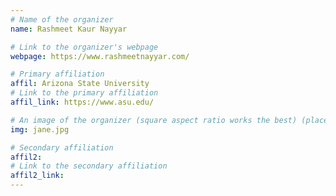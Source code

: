 ```yaml
---
# Name of the organizer
name: Rashmeet Kaur Nayyar

# Link to the organizer's webpage
webpage: https://www.rashmeetnayyar.com/

# Primary affiliation
affil: Arizona State University
# Link to the primary affiliation
affil_link: https://www.asu.edu/

# An image of the organizer (square aspect ratio works the best) (place in the `assets/img/organizers` directory)
img: jane.jpg

# Secondary affiliation
affil2: 
# Link to the secondary affiliation
affil2_link: 
---
```

